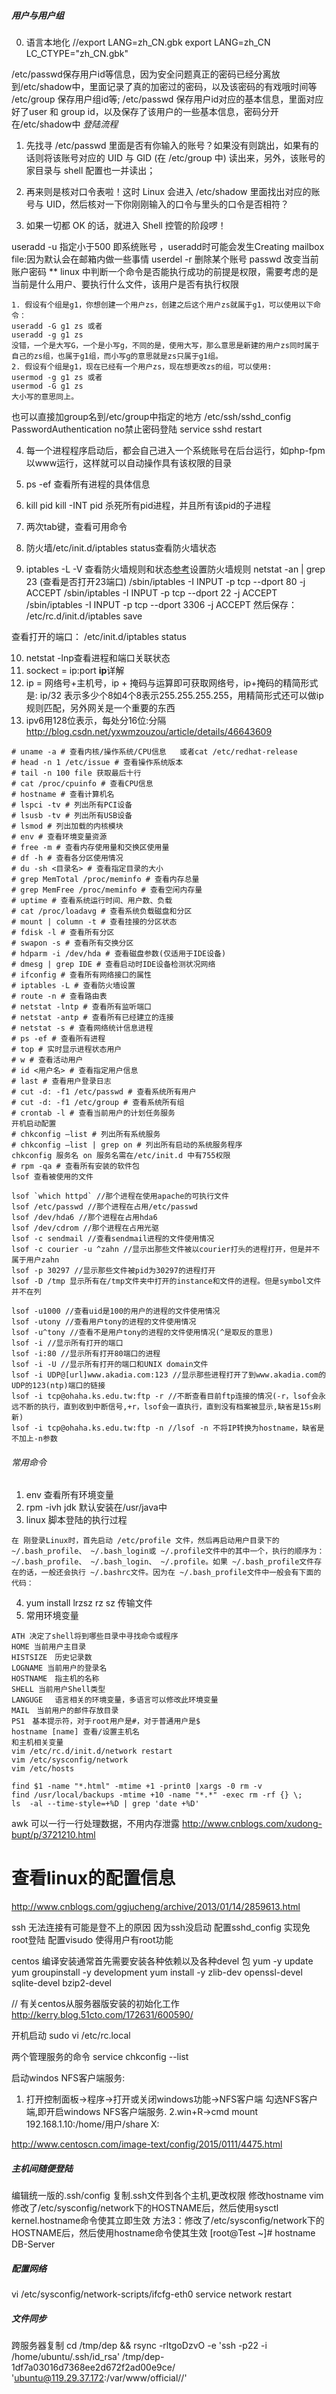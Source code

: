 ##### 用户与用户组
0. 语言本地化
//export LANG=zh_CN.gbk
export LANG=zh_CN
LC_CTYPE="zh_CN.gbk"

/etc/passwd保存用户id等信息，因为安全问题真正的密码已经分离放到/etc/shadow中，里面记录了真的加密过的密码，以及该密码的有戏哦时间等   /etc/group 保存用户组id等; /etc/passwd 保存用户id对应的基本信息，里面对应好了user 和 group id，以及保存了该用户的一些基本信息，密码分开在/etc/shadow中
*登陆流程*
1. 先找寻 /etc/passwd 里面是否有你输入的账号？如果没有则跳出，如果有的话则将该账号对应的 UID 与 GID (在 /etc/group 中) 读出来，另外，该账号的家目录与 shell 配置也一并读出；

2. 再来则是核对口令表啦！这时 Linux 会进入 /etc/shadow 里面找出对应的账号与 UID，然后核对一下你刚刚输入的口令与里头的口令是否相符？

3. 如果一切都 OK 的话，就进入 Shell 控管的阶段啰！

useradd -u 指定小于500 即系统账号 ，useradd时可能会发生Creating mailbox file:因为默认会在邮箱内做一些事情
userdel -r 删除某个账号
passwd 改变当前账户密码
** linux 中判断一个命令是否能执行成功的前提是权限，需要考虑的是当前是什么用户、要执行什么文件，该用户是否有执行权限
```
1. 假设有个组是g1，你想创建一个用户zs，创建之后这个用户zs就属于g1，可以使用以下命令：
useradd -G g1 zs 或者
useradd -g g1 zs
没错，一个是大写G，一个是小写g，不同的是，使用大写，那么意思是新建的用户zs同时属于自己的zs组，也属于g1组，而小写g的意思就是zs只属于g1组。
2. 假设有个组是g1，现在已经有一个用户zs，现在想更改zs的组，可以使用:
usermod -g g1 zs 或者
usermod -G g1 zs
大小写的意思同上。

```
也可以直接加group名到/etc/group中指定的地方
/etc/ssh/sshd_config PasswordAuthentication no禁止密码登陆
service sshd restart



4. 每一个进程程序启动后，都会自己进入一个系统账号在后台运行，如php-fpm 以www运行，这样就可以自动操作具有该权限的目录

5. ps -ef  查看所有进程的具体信息
6. kill pid  kill -INT pid 杀死所有pid进程，并且所有该pid的子进程

7. 两次tab键，查看可用命令
8. 防火墙/etc/init.d/iptables status查看防火墙状态
9. iptables -L -V 查看防火墙规则和状态[参考](http://blog.csdn.net/zhangzhizhen1988/article/details/8105386)设置防火墙规则
netstat -an | grep 23 (查看是否打开23端口)
/sbin/iptables -I INPUT -p tcp --dport 80 -j ACCEPT
/sbin/iptables -I INPUT -p tcp --dport 22 -j ACCEPT
/sbin/iptables -I INPUT -p tcp --dport 3306 -j ACCEPT
然后保存：
/etc/rc.d/init.d/iptables save
 
查看打开的端口：
 /etc/init.d/iptables status

10. netstat -lnp查看进程和端口关联状态
11. sockect = ip:port
**ip**详解
1. ip = 网络号+主机号，ip + 掩码与运算即可获取网络号，ip+掩码的精简形式是: ip/32 表示多少个8如4个8表示255.255.255.255，用精简形式还可以做ip规则匹配，另外网关是一个重要的东西
2. ipv6用128位表示，每处分16位:分隔
http://blog.csdn.net/yxwmzouzou/article/details/46643609
```
# uname -a # 查看内核/操作系统/CPU信息   或者cat /etc/redhat-release  
# head -n 1 /etc/issue # 查看操作系统版本 
# tail -n 100 file 获取最后十行
# cat /proc/cpuinfo # 查看CPU信息 
# hostname # 查看计算机名 
# lspci -tv # 列出所有PCI设备 
# lsusb -tv # 列出所有USB设备 
# lsmod # 列出加载的内核模块 
# env # 查看环境变量资源 
# free -m # 查看内存使用量和交换区使用量 
# df -h # 查看各分区使用情况 
# du -sh <目录名> # 查看指定目录的大小 
# grep MemTotal /proc/meminfo # 查看内存总量 
# grep MemFree /proc/meminfo # 查看空闲内存量 
# uptime # 查看系统运行时间、用户数、负载 
# cat /proc/loadavg # 查看系统负载磁盘和分区 
# mount | column -t # 查看挂接的分区状态 
# fdisk -l # 查看所有分区 
# swapon -s # 查看所有交换分区 
# hdparm -i /dev/hda # 查看磁盘参数(仅适用于IDE设备) 
# dmesg | grep IDE # 查看启动时IDE设备检测状况网络 
# ifconfig # 查看所有网络接口的属性 
# iptables -L # 查看防火墙设置 
# route -n # 查看路由表 
# netstat -lntp # 查看所有监听端口 
# netstat -antp # 查看所有已经建立的连接 
# netstat -s # 查看网络统计信息进程 
# ps -ef # 查看所有进程 
# top # 实时显示进程状态用户 
# w # 查看活动用户 
# id <用户名> # 查看指定用户信息 
# last # 查看用户登录日志 
# cut -d: -f1 /etc/passwd # 查看系统所有用户 
# cut -d: -f1 /etc/group # 查看系统所有组 
# crontab -l # 查看当前用户的计划任务服务 
开机启动配置
# chkconfig –list # 列出所有系统服务 
# chkconfig –list | grep on # 列出所有启动的系统服务程序 
chkconfig 服务名 on 服务名需在/etc/init.d 中有755权限
# rpm -qa # 查看所有安装的软件包
lsof 查看被使用的文件

```
```
lsof `which httpd` //那个进程在使用apache的可执行文件
lsof /etc/passwd //那个进程在占用/etc/passwd
lsof /dev/hda6 //那个进程在占用hda6
lsof /dev/cdrom //那个进程在占用光驱
lsof -c sendmail //查看sendmail进程的文件使用情况
lsof -c courier -u ^zahn //显示出那些文件被以courier打头的进程打开，但是并不属于用户zahn
lsof -p 30297 //显示那些文件被pid为30297的进程打开
lsof -D /tmp 显示所有在/tmp文件夹中打开的instance和文件的进程。但是symbol文件并不在列

lsof -u1000 //查看uid是100的用户的进程的文件使用情况
lsof -utony //查看用户tony的进程的文件使用情况
lsof -u^tony //查看不是用户tony的进程的文件使用情况(^是取反的意思)
lsof -i //显示所有打开的端口
lsof -i:80 //显示所有打开80端口的进程
lsof -i -U //显示所有打开的端口和UNIX domain文件
lsof -i UDP@[url]www.akadia.com:123 //显示那些进程打开了到www.akadia.com的UDP的123(ntp)端口的链接
lsof -i tcp@ohaha.ks.edu.tw:ftp -r //不断查看目前ftp连接的情况(-r，lsof会永远不断的执行，直到收到中断信号,+r，lsof会一直执行，直到没有档案被显示,缺省是15s刷新)
lsof -i tcp@ohaha.ks.edu.tw:ftp -n //lsof -n 不将IP转换为hostname，缺省是不加上-n参数
```

###### 常用命令
1. env 查看所有环境变量
2. rpm -ivh jdk 默认安装在/usr/java中
3. linux 脚本登陆的执行过程
```
在 刚登录Linux时，首先启动 /etc/profile 文件，然后再启动用户目录下的 ~/.bash_profile、 ~/.bash_login或 ~/.profile文件中的其中一个，执行的顺序为：~/.bash_profile、 ~/.bash_login、 ~/.profile。如果 ~/.bash_profile文件存在的话，一般还会执行 ~/.bashrc文件。因为在 ~/.bash_profile文件中一般会有下面的代码：
```
4. yum install lrzsz rz sz 传输文件
5. 常用环境变量
```
ATH 决定了shell将到哪些目录中寻找命令或程序 
HOME 当前用户主目录 
HISTSIZE　历史记录数 
LOGNAME 当前用户的登录名 
HOSTNAME　指主机的名称 
SHELL 当前用户Shell类型 
LANGUGE 　语言相关的环境变量，多语言可以修改此环境变量 
MAIL　当前用户的邮件存放目录 
PS1　基本提示符，对于root用户是#，对于普通用户是$
hostname [name] 查看/设置主机名
和主机相关变量
vim /etc/rc.d/init.d/network restart  
vim /etc/sysconfig/network
vim /etc/hosts

find $1 -name "*.html" -mtime +1 -print0 |xargs -0 rm -v
find /usr/local/backups -mtime +10 -name "*.*" -exec rm -rf {} \;
ls  -al --time-style=+%D | grep 'date +%D'
```

awk 可以一行一行处理数据，不用内存泄露
http://www.cnblogs.com/xudong-bupt/p/3721210.html

# 查看linux的配置信息
http://www.cnblogs.com/ggjucheng/archive/2013/01/14/2859613.html

ssh 无法连接有可能是登不上的原因
因为ssh没启动
配置sshd_config 实现免root登陆
配置visudo 使得用户有root功能

centos 编译安装通常首先需要安装各种依赖以及各种devel 包
yum -y update
yum groupinstall -y development
yum install -y zlib-dev openssl-devel sqlite-devel bzip2-devel

// 有关centos从服务器版安装的初始化工作
http://kerry.blog.51cto.com/172631/600590/

开机启动
sudo vi /etc/rc.local

两个管理服务的命令
service 
chkconfig --list  

启动windos NFS客户端服务:
1. 打开控制面板->程序->打开或关闭windows功能->NFS客户端
勾选NFS客户端,即开启windows NFS客户端服务.
2.win+R->cmd
mount 192.168.1.10:/home/用户/share X:

http://www.centoscn.com/image-text/config/2015/0111/4475.html

##### 主机间随便登陆
编辑统一版的.ssh/config
复制.ssh文件到各个主机,更改权限
修改hostname
vim 修改了/etc/sysconfig/network下的HOSTNAME后，然后使用sysctl kernel.hostname命令使其立即生效
方法3：修改了/etc/sysconfig/network下的HOSTNAME后，然后使用hostname命令使其生效
[root@Test ~]# hostname DB-Server

##### 配置网络
vi /etc/sysconfig/network-scripts/ifcfg-eth0
service network restart

##### 文件同步
跨服务器复制
cd /tmp/dep && rsync -rltgoDzvO -e 'ssh -p22 -i /home/ubuntu/.ssh/id_rsa'   /tmp/dep-1df7a03016d7368ee2d672f2ad00e9ce/ 'ubuntu@119.29.37.172:/var/www/official//'
